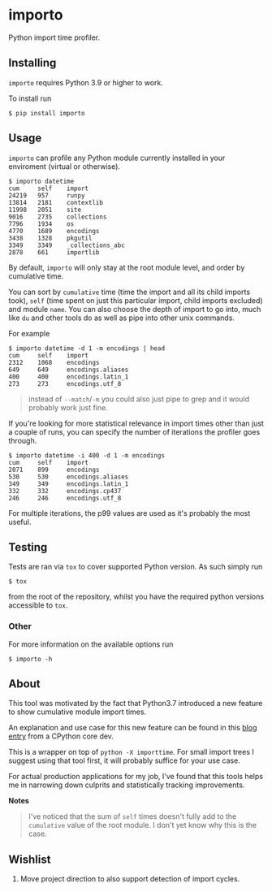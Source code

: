 importo
=======

Python import time profiler.


## Installing

`importo` requires Python 3.9 or higher to work.

To install run

```
$ pip install importo
```

## Usage

`importo` can profile any Python module currently installed in your enviroment (virtual or otherwise).

```
$ importo datetime
cum     self    import
24219   957     runpy
13814   2181    contextlib
11998   2051    site
9016    2735    collections
7796    1934    os
4770    1689    encodings
3438    1328    pkgutil
3349    3349    _collections_abc
2878    661     importlib
```

By default, `importo` will only stay at the root module level, and order by cumulative time.

You can sort by `cumulative` time (time the import and all its child imports took),
`self` (time spent on just this particular import, child imports excluded) and module `name`.
You can also choose the depth of import to go into, much like `du` and other tools do as well as
pipe into other unix commands.

For example
```
$ importo datetime -d 1 -m encodings | head
cum     self    import
2312    1068    encodings
649     649     encodings.aliases
400     400     encodings.latin_1
273     273     encodings.utf_8
```
> instead of `--match`/`-m` you could also just pipe to grep and it would probably work just fine.

If you're looking for more statistical relevance in import times other than just a couple of runs,
you can specify the number of iterations the profiler goes through.

```
$ importo datetime -i 400 -d 1 -m encodings
cum     self    import
2071    899     encodings
530     530     encodings.aliases
349     349     encodings.latin_1
332     332     encodings.cp437
246     246     encodings.utf_8
```

For multiple iterations, the p99 values are used as it's probably the most useful.

## Testing

Tests are ran via `tox` to cover supported Python version.
As such simply run

```
$ tox
```

from the root of the repository, whilst you have the required python versions accessible to `tox`.

### Other

For more information on the available options run

```
$ importo -h
```

## About
This tool was motivated by the fact that Python3.7 introduced a new feature to show cumulative module import times.

An explanation and use case for this new feature can be found in this [blog entry](https://dev.to/methane/how-to-speed-up-python-application-startup-time-nkf) from a CPython core dev.

This is a wrapper on top of `python -X importtime`.
For small import trees I suggest using that tool first, it will probably suffice for your use case.

For actual production applications for my job, I've found that this tools helps me in narrowing down culprits and statistically tracking improvements.


**Notes**
> I've noticed that the sum of `self` times doesn't fully add to the `cumulative` value of the root module. I don't yet know why this is the case.


## Wishlist

1. Move project direction to also support detection of import cycles.
